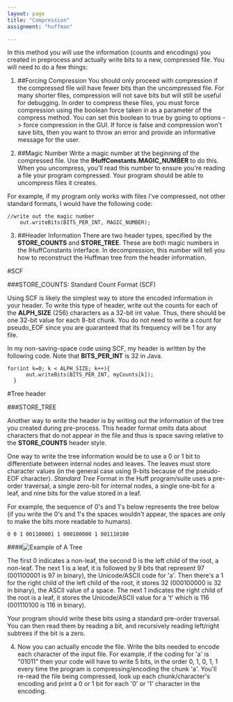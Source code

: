 ```yaml
---
layout: page
title: "Compression"
assignment: "huffman"

---
```


In this method you will use the information (counts and encodings) you created in preprocess and actually write bits to a new, compressed file. You will need to do a few things: 


1. ##Forcing Compression
You should only proceed with compression if the compressed file will have fewer bits than the uncompressed file.  For many shorter files, compression will not save bits but will still be useful for debugging.  In order to compress these files, you must force compression using the boolean force taken in as a parameter of the compress method.  You can set this boolean to true by going to options -> force compression in the GUI.  If force is false and compression won't save bits, then you want to throw an error and provide an informative message for the user.


2. ##Magic Number
Write a magic number at the beginning of the compressed file. Use the **IHuffConstants.MAGIC_NUMBER** to do this. When you uncompress, you'll read this number to ensure you're reading a file your program compressed. Your program should be able to uncompress files it creates.

For example, if my program only works with files I've compressed, not other standard formats, I would have the following code: 
	
	//write out the magic number
		out.writeBits(BITS_PER_INT, MAGIC_NUMBER);
	 

3. ##Header Information
There are two header types, specified by the **STORE_COUNTS** and **STORE_TREE**. These are both magic numbers in the IHuffConstants interface. In decompression, this number will tell you how to reconstruct the Huffman tree from the header information.

#SCF

###STORE_COUNTS: Standard Count Format (SCF)

Using SCF is likely the simplest way to store the encoded information in your header. To write this type of header, write out the counts for each of the  **ALPH_SIZE** (256) characters as a 32-bit int value. Thus, there should be one 32-bit value for each 8-bit chunk. You do not need to write a count for pseudo_EOF since you are guaranteed that its frequency will be 1 for any file.

In my non-saving-space code using SCF, my header is written by the following code. Note that **BITS_PER_INT** is 32 in Java.

	for(int k=0; k < ALPH_SIZE; k++){
		  out.writeBits(BITS_PER_INT, myCounts[k]);
	  }

#Tree header

###STORE_TREE

Another way to write the header is by writing out the information of the tree you created during pre-process. This header format omits data about characters that do not appear in the file and thus is space saving relative to the **STORE_COUNTS** header style.

One way to write the tree information would be to use a 0 or 1 bit to differentiate between internal nodes and leaves. The leaves must store character values (in the general case using 9-bits because of the pseudo-EOF character). *Standard Tree* Format in the Huff program/suite uses a pre-order traversal, a single zero-bit for internal nodes, a single one-bit for a leaf, and nine bits for the value stored in a leaf.

For example, the sequence of 0's and 1's below represents the tree below (if you write the 0's and 1's the spaces wouldn't appear, the spaces are only to make the bits more readable to humans).

	0 0 1 001100001 1 000100000 1 001110100

####![Example of A Tree](http://www.cs.duke.edu/courses/compsci201/current/assign/huff/images/smalltree.jpg)

The first 0 indicates a non-leaf, the second 0 is the left child of the root, a non-leaf. The next 1 is a leaf, it is followed by 9 bits that represent 97 (001100001 is 97 in binary), the Unicode/ASCII code for 'a'. Then there's a 1 for the right child of the left child of the root, it stores 32 (000100000 is 32 in binary), the ASCII value of a space. The next 1 indicates the right child of the root is a leaf, it stores the Unicode/ASCII value for a 't' which is 116 (001110100 is 116 in binary).

Your program should write these bits using a standard pre-order traversal. You can then read them by reading a bit, and recursively reading left/right subtrees if the bit is a zero.


4. Now you can actually encode the file. Write the bits needed to encode each character of the input file. For example, if the coding for 'a' is "01011" then your code will have to write 5 bits, in the order 0, 1, 0, 1, 1 every time the program is compressing/encoding the chunk 'a'. You'll re-read the file being compressed, look up each chunk/character's encoding and print a 0 or 1 bit for each '0' or '1' character in the encoding.





